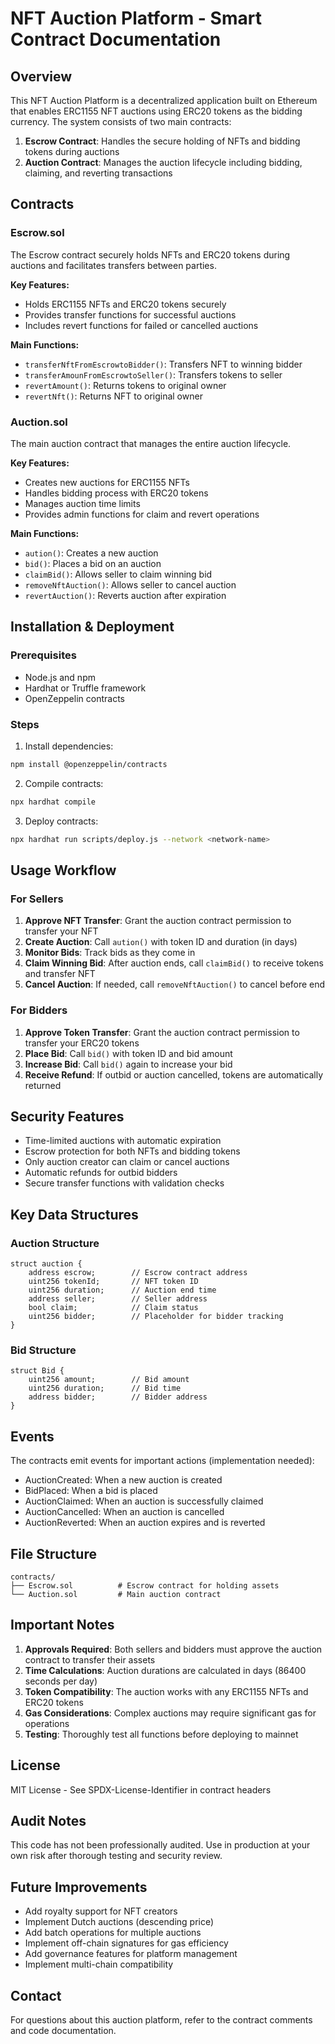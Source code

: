 # NFT Auction Platform - Smart Contract Documentation

## Overview

This NFT Auction Platform is a decentralized application built on Ethereum that enables ERC1155 NFT auctions using ERC20 tokens as the bidding currency. The system consists of two main contracts:

1. **Escrow Contract**: Handles the secure holding of NFTs and bidding tokens during auctions
2. **Auction Contract**: Manages the auction lifecycle including bidding, claiming, and reverting transactions

## Contracts

### Escrow.sol

The Escrow contract securely holds NFTs and ERC20 tokens during auctions and facilitates transfers between parties.

**Key Features:**
- Holds ERC1155 NFTs and ERC20 tokens securely
- Provides transfer functions for successful auctions
- Includes revert functions for failed or cancelled auctions

**Main Functions:**
- `transferNftFromEscrowtoBidder()`: Transfers NFT to winning bidder
- `transferAmounFromEscrowtoSeller()`: Transfers tokens to seller
- `revertAmount()`: Returns tokens to original owner
- `revertNft()`: Returns NFT to original owner

### Auction.sol

The main auction contract that manages the entire auction lifecycle.

**Key Features:**
- Creates new auctions for ERC1155 NFTs
- Handles bidding process with ERC20 tokens
- Manages auction time limits
- Provides admin functions for claim and revert operations

**Main Functions:**
- `aution()`: Creates a new auction
- `bid()`: Places a bid on an auction
- `claimBid()`: Allows seller to claim winning bid
- `removeNftAuction()`: Allows seller to cancel auction
- `revertAuction()`: Reverts auction after expiration

## Installation & Deployment

### Prerequisites
- Node.js and npm
- Hardhat or Truffle framework
- OpenZeppelin contracts

### Steps
1. Install dependencies:
```bash
npm install @openzeppelin/contracts
```

2. Compile contracts:
```bash
npx hardhat compile
```

3. Deploy contracts:
```bash
npx hardhat run scripts/deploy.js --network <network-name>
```

## Usage Workflow

### For Sellers

1. **Approve NFT Transfer**: Grant the auction contract permission to transfer your NFT
2. **Create Auction**: Call `aution()` with token ID and duration (in days)
3. **Monitor Bids**: Track bids as they come in
4. **Claim Winning Bid**: After auction ends, call `claimBid()` to receive tokens and transfer NFT
5. **Cancel Auction**: If needed, call `removeNftAuction()` to cancel before end

### For Bidders

1. **Approve Token Transfer**: Grant the auction contract permission to transfer your ERC20 tokens
2. **Place Bid**: Call `bid()` with token ID and bid amount
3. **Increase Bid**: Call `bid()` again to increase your bid
4. **Receive Refund**: If outbid or auction cancelled, tokens are automatically returned

## Security Features

- Time-limited auctions with automatic expiration
- Escrow protection for both NFTs and bidding tokens
- Only auction creator can claim or cancel auctions
- Automatic refunds for outbid bidders
- Secure transfer functions with validation checks

## Key Data Structures

### Auction Structure
```solidity
struct auction {
    address escrow;        // Escrow contract address
    uint256 tokenId;       // NFT token ID
    uint256 duration;      // Auction end time
    address seller;        // Seller address
    bool claim;            // Claim status
    uint256 bidder;        // Placeholder for bidder tracking
}
```

### Bid Structure
```solidity
struct Bid {
    uint256 amount;        // Bid amount
    uint256 duration;      // Bid time
    address bidder;        // Bidder address
}
```

## Events

The contracts emit events for important actions (implementation needed):
- AuctionCreated: When a new auction is created
- BidPlaced: When a bid is placed
- AuctionClaimed: When an auction is successfully claimed
- AuctionCancelled: When an auction is cancelled
- AuctionReverted: When an auction expires and is reverted

## File Structure

```
contracts/
├── Escrow.sol          # Escrow contract for holding assets
└── Auction.sol         # Main auction contract
```

## Important Notes

1. **Approvals Required**: Both sellers and bidders must approve the auction contract to transfer their assets
2. **Time Calculations**: Auction durations are calculated in days (86400 seconds per day)
3. **Token Compatibility**: The auction works with any ERC1155 NFTs and ERC20 tokens
4. **Gas Considerations**: Complex auctions may require significant gas for operations
5. **Testing**: Thoroughly test all functions before deploying to mainnet

## License

MIT License - See SPDX-License-Identifier in contract headers

## Audit Notes

This code has not been professionally audited. Use in production at your own risk after thorough testing and security review.

## Future Improvements

- Add royalty support for NFT creators
- Implement Dutch auctions (descending price)
- Add batch operations for multiple auctions
- Implement off-chain signatures for gas efficiency
- Add governance features for platform management
- Implement multi-chain compatibility

## Contact

For questions about this auction platform, refer to the contract comments and code documentation.
